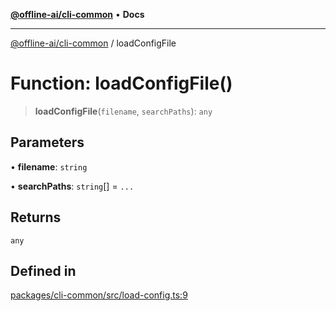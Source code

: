 [**@offline-ai/cli-common**](../README.md) • **Docs**

***

[@offline-ai/cli-common](../globals.md) / loadConfigFile

# Function: loadConfigFile()

> **loadConfigFile**(`filename`, `searchPaths`): `any`

## Parameters

• **filename**: `string`

• **searchPaths**: `string`[] = `...`

## Returns

`any`

## Defined in

[packages/cli-common/src/load-config.ts:9](https://github.com/offline-ai/cli-common.js/blob/f5403084c6cad1017bb1dc2f58143687de078061/src/load-config.ts#L9)
